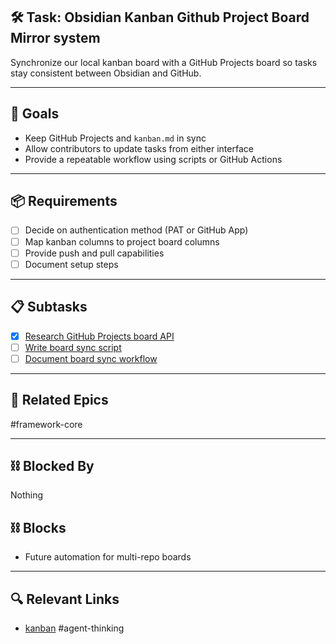 ## 🛠️ Task: Obsidian Kanban Github Project Board Mirror system

Synchronize our local kanban board with a GitHub Projects board so tasks stay consistent between Obsidian and GitHub.

---

## 🎯 Goals
- Keep GitHub Projects and `kanban.md` in sync
- Allow contributors to update tasks from either interface
- Provide a repeatable workflow using scripts or GitHub Actions

---

## 📦 Requirements
- [ ] Decide on authentication method (PAT or GitHub App)
- [ ] Map kanban columns to project board columns
- [ ] Provide push and pull capabilities
- [ ] Document setup steps

---

## 📋 Subtasks
- [x] [Research GitHub Projects board API](Research%20GitHub%20Projects%20board%20API.md)
- [ ] [Write board sync script](Write%20board%20sync%20script.md)
- [ ] [Document board sync workflow](Document%20board%20sync%20workflow.md)

---

## 🔗 Related Epics
#framework-core

---

## ⛓️ Blocked By
Nothing

## ⛓️ Blocks
- Future automation for multi-repo boards

---

## 🔍 Relevant Links
- [kanban](../boards/kanban.md)
#agent-thinking
